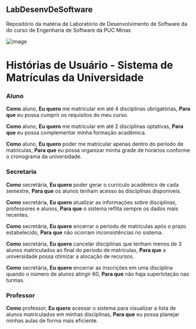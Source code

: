 ## LabDesenvDeSoftware
Repositório da matéria de Laboratório de Desenvolvimento de Software da do curso de Engenharia de Software da PUC Minas

![image](https://github.com/user-attachments/assets/b0af62d6-1c93-4e18-9dec-39e02940751a)



# Histórias de Usuário - Sistema de Matrículas da Universidade

### Aluno

**Como** aluno,
**Eu quero** me matricular em até 4 disciplinas obrigatórias,
**Para que** eu possa cumprir os requisitos do meu curso.

**Como** aluno,
**Eu quero** me matricular em até 2 disciplinas optativas,
**Para que** eu possa complementar minha formação acadêmica.

**Como** aluno,
**Eu quero** poder me matricular apenas dentro do período de matrículas,
**Para que** eu possa organizar minha grade de horários conforme o cronograma da universidade.

### Secretaria

**Como** secretária,
**Eu quero** poder gerar o currículo acadêmico de cada semestre,
**Para que** os alunos tenham acesso às disciplinas disponíveis.

**Como** secretária,
**Eu quero** atualizar as informações sobre disciplinas, professores e alunos,
**Para que** o sistema reflita sempre os dados mais recentes.

**Como** secretária,
**Eu quero** encerrar o período de matrículas após o prazo estabelecido,
**Para que** não ocorram inconsistências no sistema.

**Como** secretária,
**Eu quero** cancelar disciplinas que tenham menos de 3 alunos matriculados ao final do período de matrículas,
**Para que** a universidade possa otimizar a alocação de recursos.

**Como** secretária,
**Eu quero** encerrar as inscrições em uma disciplina quando o número de alunos atingir 60,
**Para que** não haja superlotação nas turmas.

### Professor

**Como** professor,
**Eu quero** acessar o sistema para visualizar a lista de alunos matriculados em minhas disciplinas,
**Para que** eu possa planejar minhas aulas de forma mais eficiente.
